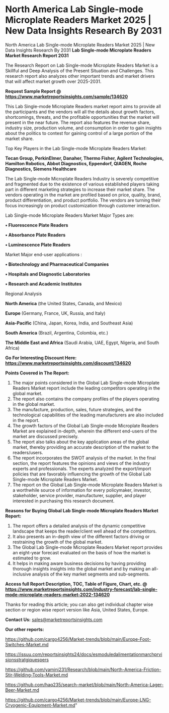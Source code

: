 # North America Lab Single-mode Microplate Readers Market 2025 | New Data Insights Research By 2031
North America Lab Single-mode Microplate Readers Market 2025 | New Data Insights Research By 2031
<strong>Lab Single-mode Microplate Readers Market Research Report 2031</strong>

The Research Report on Lab Single-mode Microplate Readers Market is a Skillful and Deep Analysis of the Present Situation and Challenges. This research report also analyzes other important trends and market drivers that will affect market growth over 2025-2031.

<strong>Request Sample Report @ <a href=https://www.marketreportsinsights.com/sample/134620>https://www.marketreportsinsights.com/sample/134620</a></strong>

This Lab Single-mode Microplate Readers market report aims to provide all the participants and the vendors will all the details about growth factors, shortcomings, threats, and the profitable opportunities that the market will present in the near future. The report also features the revenue share, industry size, production volume, and consumption in order to gain insights about the politics to contest for gaining control of a large portion of the market share.

Top Key Players in the Lab Single-mode Microplate Readers Market:

<strong>Tecan Group, PerkinElmer, Danaher, Thermo Fisher, Agilent Technologies, Hamilton Robotics, Abbot Diagnostics, Eppendorf, QIAGEN, Roche Diagnostics, Siemens Healthcare</strong>

The Lab Single-mode Microplate Readers Industry is severely competitive and fragmented due to the existence of various established players taking part in different marketing strategies to increase their market share. The vendors operating in the market are profiled based on price, quality, brand, product differentiation, and product portfolio. The vendors are turning their focus increasingly on product customization through customer interaction.

Lab Single-mode Microplate Readers Market Major Types are:

<strong>• Fluorescence Plate Readers

• Absorbance Plate Readers

• Luminescence Plate Readers</strong>

Market Major end-user applications :

<strong>• Biotechnology and Pharmaceutical Companies

• Hospitals and Diagnostic Laboratories

• Research and Academic Institutes</strong>

Regional Analysis

</u><strong><b>North America</b></strong> (the United States, Canada, and Mexico)

<strong><b>Europe </b></strong>(Germany, France, UK, Russia, and Italy)

<strong><b>Asia-Pacific</b></strong> (China, Japan, Korea, India, and Southeast Asia)

<strong><b>South America</b></strong> (Brazil, Argentina, Colombia, etc.)

<strong><b>The Middle East and Africa</b></strong> (Saudi Arabia, UAE, Egypt, Nigeria, and South Africa)

<strong>Go For Interesting Discount Here: <a href=https://www.marketreportsinsights.com/discount/134620>https://www.marketreportsinsights.com/discount/134620</a></strong>

<strong>Points Covered in The Report:</strong>
<ol>
  <li>The major points considered in the Global Lab Single-mode Microplate Readers Market report include the leading competitors operating in the global market.</li>
  <li>The report also contains the company profiles of the players operating in the global market.</li>
  <li>The manufacture, production, sales, future strategies, and the technological capabilities of the leading manufacturers are also included in the report.</li>
  <li>The growth factors of the Global Lab Single-mode Microplate Readers Market are explained in-depth, wherein the different end-users of the market are discussed precisely.</li>
  <li>The report also talks about the key application areas of the global market, thereby providing an accurate description of the market to the readers/users.</li>
  <li>The report incorporates the SWOT analysis of the market. In the final section, the report features the opinions and views of the industry experts and professionals. The experts analyzed the export/import policies that are favorably influencing the growth of the Global Lab Single-mode Microplate Readers Market.</li>
  <li>The report on the Global Lab Single-mode Microplate Readers Market is a worthwhile source of information for every policymaker, investor, stakeholder, service provider, manufacturer, supplier, and player interested in purchasing this research document.</li>
</ol>
<strong>Reasons for Buying Global Lab Single-mode Microplate Readers Market Report:</strong>

<ol>
  <li>The report offers a detailed analysis of the dynamic competitive landscape that keeps the reader/client well ahead of the competitors.</li>
  <li>It also presents an in-depth view of the different factors driving or restraining the growth of the global market.</li>
  <li>The Global Lab Single-mode Microplate Readers Market report provides an eight-year forecast evaluated on the basis of how the market is estimated to grow.</li>
  <li>It helps in making aware business decisions by having providing thorough insights insights into the global market and by making an all-inclusive analysis of the key market segments and sub-segments.</li>
</ol>
<strong>Access full Report Description, TOC, Table of Figure, Chart, etc. @ <a href=https://www.marketreportsinsights.com/industry-forecast/lab-single-mode-microplate-readers-market-2022-134620>https://www.marketreportsinsights.com/industry-forecast/lab-single-mode-microplate-readers-market-2022-134620</a></strong>


Thanks for reading this article; you can also get individual chapter wise section or region wise report version like Asia, United States, Europe.

<strong>Contact Us:</strong>
sales@marketreportsinsights.com

<strong>Our other reports:</strong>

<a href=https://github.com/cargo4256/Market-trends/blob/main/Europe-Foot-Switches-Market.md>https://github.com/cargo4256/Market-trends/blob/main/Europe-Foot-Switches-Market.md</a>

<a href=https://issuu.com/reportsinsights24/docs/esmoduledalimentationmarchprvisionsstratgiquespers>https://issuu.com/reportsinsights24/docs/esmoduledalimentationmarchprvisionsstratgiquespers</a>

<a href=https://github.com/yamini231/Research/blob/main/North-America-Friction-Stir-Welding-Tools-Market.md>https://github.com/yamini231/Research/blob/main/North-America-Friction-Stir-Welding-Tools-Market.md</a>

<a href=https://github.com/haq235/search-market/blob/main/North-America-Lager-Beer-Market.md>https://github.com/haq235/search-market/blob/main/North-America-Lager-Beer-Market.md</a>

<a href=https://github.com/cargo4256/Market-trends/blob/main/Europe-LNG-Cryogenic-Equipment-Market.md>https://github.com/cargo4256/Market-trends/blob/main/Europe-LNG-Cryogenic-Equipment-Market.md</a>"
